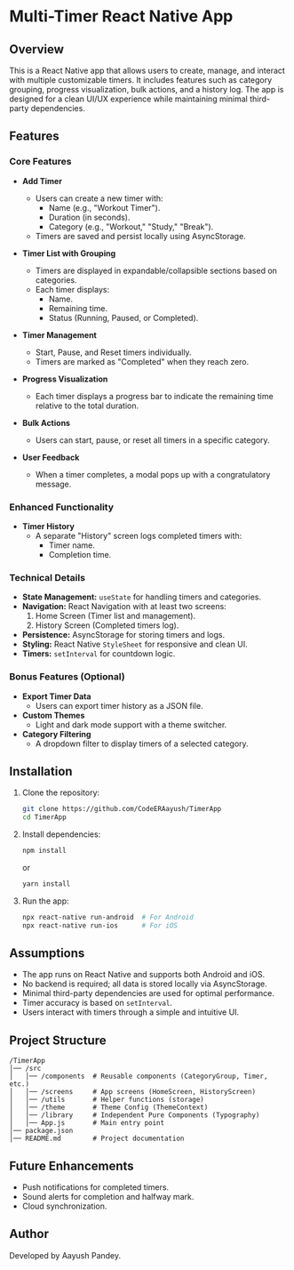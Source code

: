 # Multi-Timer React Native App

## Overview
This is a React Native app that allows users to create, manage, and interact with multiple customizable timers. It includes features such as category grouping, progress visualization, bulk actions, and a history log. The app is designed for a clean UI/UX experience while maintaining minimal third-party dependencies.

## Features
### Core Features
- **Add Timer**
  - Users can create a new timer with:
    - Name (e.g., "Workout Timer").
    - Duration (in seconds).
    - Category (e.g., "Workout," "Study," "Break").
  - Timers are saved and persist locally using AsyncStorage.

- **Timer List with Grouping**
  - Timers are displayed in expandable/collapsible sections based on categories.
  - Each timer displays:
    - Name.
    - Remaining time.
    - Status (Running, Paused, or Completed).

- **Timer Management**
  - Start, Pause, and Reset timers individually.
  - Timers are marked as "Completed" when they reach zero.

- **Progress Visualization**
  - Each timer displays a progress bar to indicate the remaining time relative to the total duration.

- **Bulk Actions**
  - Users can start, pause, or reset all timers in a specific category.

- **User Feedback**
  - When a timer completes, a modal pops up with a congratulatory message.

### Enhanced Functionality
- **Timer History**
  - A separate "History" screen logs completed timers with:
    - Timer name.
    - Completion time.

### Technical Details
- **State Management:** `useState` for handling timers and categories.
- **Navigation:** React Navigation with at least two screens:
  1. Home Screen (Timer list and management).
  2. History Screen (Completed timers log).
- **Persistence:** AsyncStorage for storing timers and logs.
- **Styling:** React Native `StyleSheet` for responsive and clean UI.
- **Timers:** `setInterval` for countdown logic.

### Bonus Features (Optional)
- **Export Timer Data**
  - Users can export timer history as a JSON file.
- **Custom Themes**
  - Light and dark mode support with a theme switcher.
- **Category Filtering**
  - A dropdown filter to display timers of a selected category.

## Installation
1. Clone the repository:
   ```sh
   git clone https://github.com/CodeERAayush/TimerApp
   cd TimerApp
   ```
2. Install dependencies:
   ```sh
   npm install
   ```
   or
   ```sh
   yarn install
   ```
3. Run the app:
   ```sh
   npx react-native run-android  # For Android
   npx react-native run-ios      # For iOS
   ```

## Assumptions
- The app runs on React Native and supports both Android and iOS.
- No backend is required; all data is stored locally via AsyncStorage.
- Minimal third-party dependencies are used for optimal performance.
- Timer accuracy is based on `setInterval`.
- Users interact with timers through a simple and intuitive UI.

## Project Structure
```
/TimerApp
│── /src
│   │── /components  # Reusable components (CategoryGroup, Timer, etc.)
│   │── /screens     # App screens (HomeScreen, HistoryScreen)
│   │── /utils       # Helper functions (storage)
│   │── /theme       # Theme Config (ThemeContext)
│   │── /library     # Independent Pure Components (Typography)
│   │── App.js       # Main entry point
│── package.json
│── README.md        # Project documentation
```

## Future Enhancements
- Push notifications for completed timers.
- Sound alerts for completion and halfway mark.
- Cloud synchronization.

## Author
Developed by Aayush Pandey.

